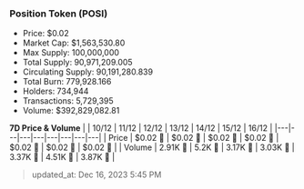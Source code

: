 
  ### Position Token (POSI)
  - Price: $0.02
  - Market Cap: $1,563,530.80
  - Max Supply: 100,000,000
  - Total Supply: 90,971,209.005
  - Circulating Supply: 90,191,280.839
  - Total Burn: 779,928.166
  - Holders: 734,944
  - Transactions: 5,729,395
  - Volume: $392,829,082.81

  **7D Price & Volume**
  | | 10&#x2F;12 | 11&#x2F;12 | 12&#x2F;12 | 13&#x2F;12 | 14&#x2F;12 | 15&#x2F;12 | 16&#x2F;12 |
  |---|---|---|---|---|---|---|---|
  | Price | $0.02 🚀 | $0.02 🔻 | $0.02 🚀 | $0.02 🔻 | $0.02 🚀 | $0.02 🔻 | $0.02 🔻 |
  | Volume | 2.91K 🔻 | 5.2K 🚀 | 3.17K 🔻 | 3.03K 🔻 | 3.37K 🚀 | 4.51K 🚀 | 3.87K 🔻 |

  > updated_at: Dec 16, 2023 5:45 PM
